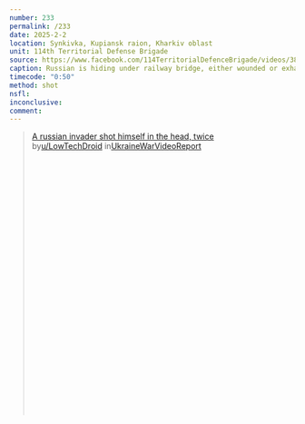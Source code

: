 ```yaml
---
number: 233
permalink: /233
date: 2025-2-2
location: Synkivka, Kupiansk raion, Kharkiv oblast
unit: 114th Territorial Defense Brigade
source: https://www.facebook.com/114TerritorialDefenceBrigade/videos/3857515724512600
caption: Russian is hiding under railway bridge, either wounded or exhausted. He first tries to shoot himself with AK to his chin only to hurt himself, then tries again holding it in front of his face, this time successfully
timecode: "0:50"
method: shot
nsfl: 
inconclusive: 
comment: 
---
```

<blockquote class="reddit-embed-bq" style="height:500px" data-embed-height="544"><a href="https://www.reddit.com/r/UkraineWarVideoReport/comments/1ifudmt/a_russian_invader_shot_himself_in_the_head_twice/">A russian invader shot himself in the head, twice</a><br> by<a href="https://www.reddit.com/user/LowTechDroid/">u/LowTechDroid</a> in<a href="https://www.reddit.com/r/UkraineWarVideoReport/">UkraineWarVideoReport</a></blockquote><script async="" src="https://embed.reddit.com/widgets.js" charset="UTF-8"></script>